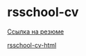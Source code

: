 # rsschool-cv

[Сcылка на резюме](https://denminkevich.github.io/cd/cd)

[rsschool-cv-html](https://denminkevich.github.io/cdInColor/)

